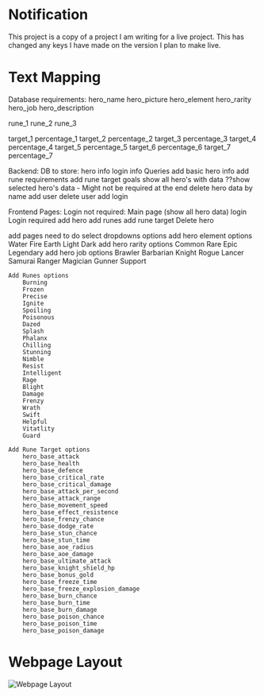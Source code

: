 # Notification

This project is a copy of a project I am writing for a live project. This has changed any keys I have made on the version I plan to make live.

# Text Mapping

Database requirements:
hero_name
hero_picture
hero_element
hero_rarity
hero_job
hero_description

rune_1
rune_2
rune_3

target_1
percentage_1
target_2
percentage_2
target_3
percentage_3
target_4
percentage_4
target_5
percentage_5
target_6
percentage_6
target_7
percentage_7

Backend:
DB to store:
    hero info
    login info
Queries
    add basic hero info
    add rune requirements
    add rune target goals
    show all hero's with data
    ??show selected hero's data - Might not be required at the end
    delete hero data by name
    add user
    delete user
    add login

Frontend Pages:
Login not required:
    Main page (show all hero data)
    login
Login required
    add hero
    add runes
    add rune target
    Delete hero

add pages need to do select dropdowns options
    add hero element options
        Water
        Fire
        Earth
        Light
        Dark
    add hero rarity options
        Common
        Rare
        Epic
        Legendary
    add hero job options
        Brawler
        Barbarian
        Knight
        Rogue
        Lancer
        Samurai
        Ranger
        Magician
        Gunner
        Support

    Add Runes options
        Burning
        Frozen
        Precise
        Ignite
        Spoiling
        Poisonous
        Dazed
        Splash
        Phalanx
        Chilling
        Stunning
        Nimble
        Resist
        Intelligent
        Rage
        Blight
        Damage
        Frenzy
        Wrath
        Swift
        Helpful
        Vitatlity
        Guard

    Add Rune Target options
        hero_base_attack
        hero_base_health
        hero_base_defence
        hero_base_critical_rate
        hero_base_critical_damage
        hero_base_attack_per_second
        hero_base_attack_range
        hero_base_movement_speed
        hero_base_effect_resistence
        hero_base_frenzy_chance
        hero_base_dodge_rate
        hero_base_stun_chance
        hero_base_stun_time
        hero_base_aoe_radius
        hero_base_aoe_damage
        hero_base_ultimate_attack
        hero_base_knight_shield_hp
        hero_base_bonus_gold
        hero_base_freeze_time
        hero_base_freeze_explosion_damage
        hero_base_burn_chance
        hero_base_burn_time
        hero_base_burn_damage
        hero_base_poison_chance
        hero_base_poison_time
        hero_base_poison_damage

# Webpage Layout

![Webpage Layout](`frontend\public\pictures\webpagelayout.jpg`)